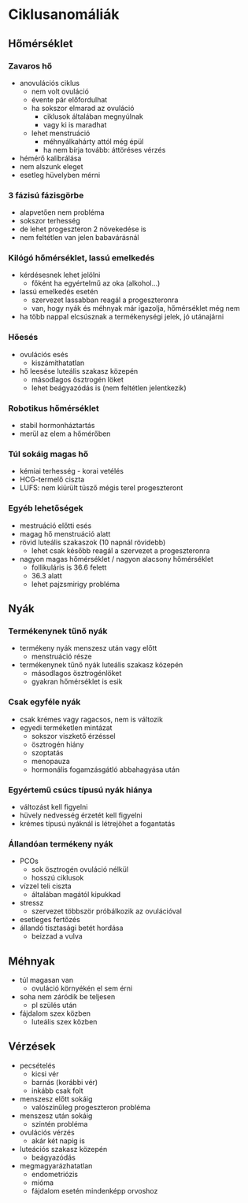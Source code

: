 # Ciklusanomáliák

## Hőmérséklet

### Zavaros hő

- anovulációs ciklus
	- nem volt ovuláció
	- évente pár előfordulhat
	- ha sokszor elmarad az ovuláció
		- ciklusok általában megnyúlnak
		- vagy ki is maradhat
	- lehet menstruáció
		- méhnyálkahárty attól még épül
		- ha nem bírja tovább: áttöréses vérzés
- hémérő kalibrálása
- nem alszunk eleget
- esetleg hüvelyben mérni

### 3 fázisú fázisgörbe

- alapvetően nem probléma
- sokszor terhesség
- de lehet progeszteron 2 növekedése is
- nem feltétlen van jelen babavárásnál

### Kilógó hőmérséklet, lassú emelkedés

- kérdésesnek lehet jelölni
	- főként ha egyértelmű az oka (alkohol...)
- lassú emelkedés esetén
	- szervezet lassabban reagál a progeszteronra
	- van, hogy nyák és méhnyak már igazolja, hőmérséklet még nem
- ha több nappal elcsúsznak a termékenységi jelek, jó utánajárni

### Hőesés

- ovulációs esés
	- kiszámíthatatlan
- hő leesése luteális szakasz közepén
	- másodlagos ösztrogén löket
	- lehet beágyazódás is (nem feltétlen jelentkezik)

### Robotikus hőmérséklet

- stabil hormonháztartás
- merül az elem a hőmérőben

### Túl sokáig magas hő

- kémiai terhesség - korai vetélés
- HCG-termelő ciszta
- LUFS: nem kiürült tüsző mégis terel progeszteront

### Egyéb lehetőségek

- mestruáció előtti esés
- magag hő menstruáció alatt
- rövid luteális szakaszok (10 napnál rövidebb)
	- lehet csak később reagál a szervezet a progeszteronra
- nagyon magas hőmérséklet / nagyon alacsony hőmérséklet
	- follikuláris is 36.6 felett
	- 36.3 alatt
	- lehet pajzsmirigy probléma

## Nyák

### Termékenynek tűnő nyák

- termékeny nyák menszesz után vagy előtt
	- menstruáció része
- termékenynek tűnő nyák luteális szakasz közepén
	- másodlagos ösztrogénlöket
	- gyakran hőmérséklet is esik

### Csak egyféle nyák

- csak krémes vagy ragacsos, nem is változik
- egyedi terméketlen mintázat
	- sokszor viszkető érzéssel
	- ösztrogén hiány
	- szoptatás
	- menopauza
	- hormonális fogamzásgátló abbahagyása után

### Egyértemű csúcs típusú nyák hiánya

- változást kell figyelni
- hüvely nedvesség érzetét kell figyelni
- krémes típusú nyáknál is létrejöhet a fogantatás

### Állandóan termékeny nyák

- PCOs
	- sok ösztrogén ovuláció nélkül
	- hosszú ciklusok
- vízzel teli ciszta
	- általában magától kipukkad
- stressz
	- szervezet többször próbálkozik az ovulációval
- esetleges fertőzés
- állandó tisztasági betét hordása
	- beizzad a vulva

## Méhnyak

- túl magasan van
	- ovuláció környékén el sem érni
- soha nem záródik be teljesen
	- pl szülés után
- fájdalom szex közben
	- luteális szex közben

## Vérzések

- pecsételés
	- kicsi vér
	- barnás (korábbi vér)
	- inkább csak folt
- menszesz előtt sokáig
	- valószínűleg progeszteron probléma
- menszesz után sokáig
	- szintén probléma
- ovulációs vérzés
	- akár két napig is
- luteációs szakasz közepén
	- beágyazódás
- megmagyarázhatatlan
	- endometriózis
	- mióma
	- fájdalom esetén mindenképp orvoshoz
